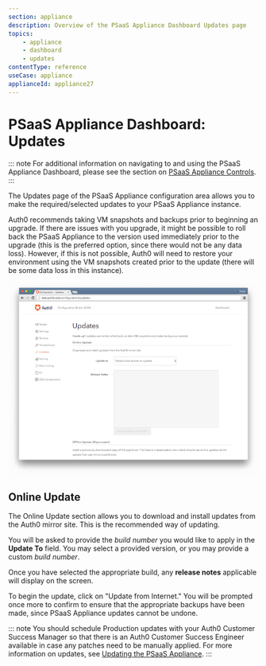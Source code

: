 ```yaml
---
section: appliance
description: Overview of the PSaaS Appliance Dashboard Updates page
topics:
    - appliance
    - dashboard
    - updates
contentType: reference
useCase: appliance
applianceId: appliance27
---
```


# PSaaS Appliance Dashboard: Updates

::: note
  For additional information on navigating to and using the PSaaS Appliance Dashboard, please see the section on [PSaaS Appliance Controls](/appliance/dashboard#appliance-controls).
:::

The Updates page of the PSaaS Appliance configuration area allows you to make the required/selected updates to your PSaaS Appliance instance.

Auth0 recommends taking VM snapshots and backups prior to beginning an upgrade. If there are issues with you upgrade, it might be possible to roll back the PSaaS Appliance to the version used immediately prior to the upgrade (this is the preferred option, since there would not be any data loss). However, if this is not possible, Auth0 will need to restore your environment using the VM snapshots created prior to the update (there will be some data loss in this instance).

![](/media/articles/appliance/dashboard/updates.png)

## Online Update
The Online Update section allows you to download and install updates from the Auth0 mirror site. This is the recommended way of updating.

You will be asked to provide the *build number* you would like to apply in the **Update To** field. You may select a provided version, or you may provide a custom *build number*.

Once you have selected the appropriate build, any **release notes** applicable will display on the screen.

To begin the update, click on "Update from Internet." You will be prompted once more to confirm to ensure that the appropriate backups have been made, since PSaaS Appliance updates cannot be undone.

::: note
You should schedule Production updates with your Auth0 Customer Success Manager so that there is an Auth0 Customer Success Engineer available in case any patches need to be manually applied. For more information on updates, see [Updating the PSaaS Appliance](/appliance/admin/updating-the-appliance).
:::
